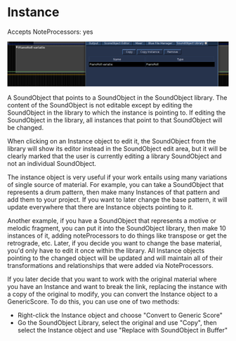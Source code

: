 # Instance

Accepts NoteProcessors: yes

![Instance](../../../images/Instance.png)

A SoundObject that points to a SoundObject in the SoundObject library.
The content of the SoundObject is not editable except by editing the
SoundObject in the library to which the instance is pointing to. If
editing the SoundObject in the library, all instances that point to that
SoundObject will be changed.

When clicking on an Instance object to edit it, the SoundObject from the
library will show its editor instead in the SoundObject edit area, but
it will be clearly marked that the user is currently editing a library
SoundObject and not an individual SoundObject.

The instance object is very useful if your work entails using many
variations of single source of material. For example, you can take a
SoundObject that represents a drum pattern, then make many Instances of
that pattern and add them to your project. If you want to later change
the base pattern, it will update everywhere that there are Instance
objects pointing to it.

Another example, if you have a SoundObject that represents a motive or
melodic fragment, you can put it into the SoundObject library, then make
10 instances of it, adding noteProcessors to do things like transpose or
get the retrograde, etc. Later, if you decide you want to change the
base material, you'd only have to edit it once within the library. All
Instance objects pointing to the changed object will be updated and will
maintain all of their transformations and relationships that were added
via NoteProcessors.

If you later decide that you want to work with the original material
where you have an Instance and want to break the link, replacing the
instance with a copy of the original to modify, you can convert the
Instance object to a GenericScore. To do this, you can use one of two
methods:

  - Right-click the Instance object and choose "Convert to Generic
    Score"
  - Go the SoundObject Library, select the original and use "Copy", then
    select the Instance object and use "Replace with SoundObject in
    Buffer"
